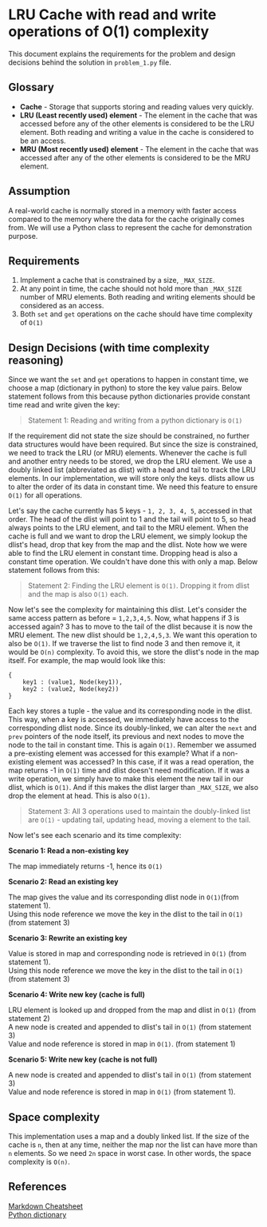 # LRU Cache with read and write operations of O(1) complexity

This document explains the requirements for the problem and design decisions behind the solution in `problem_1.py` file.

## Glossary
* **Cache** - Storage that supports storing and reading values very quickly.
* **LRU (Least recently used) element** - The element in the cache that was accessed before any of the other elements is considered to be the LRU element. Both reading and writing a value in the cache is considered to be an access.
* **MRU (Most recently used) element** - The element in the cache that was accessed after any of the other elements is considered to be the MRU element.

## Assumption
   A real-world cache is normally stored in a memory with faster access compared to the memory where the data for the cache originally comes from. We will use a Python class to represent the cache for demonstration purpose. 

## Requirements
1.  Implement a cache that is constrained by a size, `_MAX_SIZE`.
2.  At any point in time, the cache should not hold more than `_MAX_SIZE` number of MRU elements. Both reading and writing elements should be considered as an access.
3.  Both `set` and `get` operations on the cache should have time complexity of `O(1)`

## Design Decisions (with time complexity reasoning)
Since we want the `set` and `get` operations to happen in constant time, we choose a map (dictionary in python) to store the key value pairs. Below statement follows from this because python dictionaries provide constant time read and write given the key:

> Statement 1: Reading and writing from a python dictionary is `O(1)`
 
If the requirement did not state the size should be constrained, no further data structures would have been required. But since the size is constrained, we need to track the LRU (or MRU) elements. Whenever the cache is full and another entry needs to be stored, we drop the LRU element. We use a doubly linked list (abbreviated as dlist) with a head and tail to track the LRU elements. In our implementation, we will store only the keys. dlists allow us to alter the order of its data in constant time. We need this feature to ensure `O(1)` for all operations.

Let's say the cache currently has 5 keys - `1, 2, 3, 4, 5`, accessed in that order. The head of the dlist will point to 1 and the tail will point to 5, so head always points to the LRU element, and tail to the MRU element. When the cache is full and we want to drop the LRU element, we simply lookup the dlist's head, drop that key from the map and the dlist. Note how we were able to find the LRU element in constant time. Dropping head is also a constant time operation. We couldn't have done this with only a map. Below statement follows from this:

> Statement 2: Finding the LRU element is `O(1)`. Dropping it from dlist and the map is also `O(1)` each.

Now let's see the complexity for maintaining this dlist. Let's consider the same access pattern as before = `1,2,3,4,5`. Now, what happens if 3 is accessed again? 3 has to move to the tail of the dlist because it is now the MRU element. The new dlist should be `1,2,4,5,3`. We want this operation to also be `O(1)`. If we traverse the list to find node 3 and then remove it, it would be `O(n)` complexity. To avoid this, we store the dlist's node in the map itself. For example, the map would look like this:
```
{
    key1 : (value1, Node(key1)), 
    key2 : (value2, Node(key2))
}
```
Each key stores a tuple - the value and its corresponding node in the dlist. This way, when a key is accessed, we immediately have access to the corresponding dlist node. Since its doubly-linked, we can alter the `next` and `prev` pointers of the node itself, its previous and next nodes to move the node to the tail in constant time. This is again `O(1)`. Remember we assumed a pre-existing element was accessed for this example? What if a non-existing element was accessed? In this case, if it was a read operation, the map returns -1 in `O(1)` time and dlist doesn't need modification. If it was a write operation, we simply have to make this element the new tail in our dlist, which is `O(1)`. And if this makes the dlist larger than `_MAX_SIZE`, we also drop the element at head. This is also `O(1)`.

>Statement 3: All 3 operations used to maintain the doubly-linked list are `O(1)` - updating tail, updating head, moving a element to the tail.

Now let's see each scenario and its time complexity:

**Scenario 1: Read a non-existing key**

The map immediately returns -1, hence its `O(1)`

**Scenario 2: Read an existing key**

The map gives the value and its corresponding dlist node in `O(1)`(from statement 1).   
Using this node reference we move the key in the dlist to the tail in `O(1)` (from statement 3)

**Scenario 3: Rewrite an existing key**

Value is stored in map and corresponding node is retrieved in `O(1)` (from statement 1).  
Using this node reference we move the key in the dlist to the tail in `O(1)` (from statement 3)

**Scenario 4: Write new key (cache is full)**

LRU element is looked up and dropped from the map and dlist in `O(1)` (from statement 2)  
A new node is created and appended to dlist's tail in `O(1)` (from statement 3)  
Value and node reference is stored in map in `O(1)`. (from statement 1)

**Scenario 5: Write new key (cache is not full)**

A new node is created and appended to dlist's tail in `O(1)` (from statement 3)  
Value and node reference is stored in map in `O(1)` (from statement 1).

## Space complexity

This implementation uses a map and a doubly linked list. If the size of the cache is `n`, then at any time, neither the map nor the list can have more than `n` elements. So we need `2n` space in worst case. In other words, the space complexity is `O(n)`.

## References
[Markdown Cheatsheet](https://github.com/adam-p/markdown-here/wiki/Markdown-Cheatsheet)  
[Python dictionary](https://docs.python.org/3/tutorial/datastructures.html#dictionaries)
